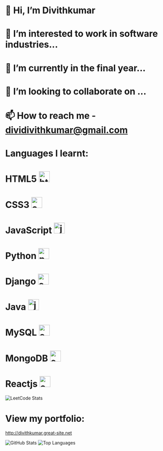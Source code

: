 # 👋 Hi, I’m Divithkumar
# 👀 I’m interested to work in software industries...
# 🌱 I’m currently in the final year...
# 💞️ I’m looking to collaborate on ...
# 📫 How to reach me - dividivithkumar@gmail.com

# <p font-size="20px">Languages I learnt:</p>
# HTML5 <img width="34" height="34" src="https://img.icons8.com/color/48/html-5--v1.png" alt="html-5--v1"/>
# CSS3 <img width="34" height="34" src="https://img.icons8.com/color/48/css3.png" alt="css3"/>
# JavaScript <img width="34" height="34" src="https://img.icons8.com/color/48/javascript--v1.png" alt="javascript--v1"/>
# Python <img width="34" height="34" src="https://img.icons8.com/color/48/python--v1.png" alt="python--v1"/>
# Django <img width="34" height="34" src="https://img.icons8.com/external-tal-revivo-filled-tal-revivo/24/external-django-a-high-level-python-web-framework-that-encourages-rapid-development-logo-filled-tal-revivo.png" alt="external-django-a-high-level-python-web-framework-that-encourages-rapid-development-logo-filled-tal-revivo"/>
# Java <img width="34" height="34" src="https://img.icons8.com/color/48/java-coffee-cup-logo--v1.png" alt="java-coffee-cup-logo--v1"/>
# MySQL <img width="34" height="34" src="https://img.icons8.com/external-those-icons-flat-those-icons/24/external-MySQL-programming-and-development-those-icons-flat-those-icons.png" alt="external-MySQL-programming-and-development-those-icons-flat-those-icons"/>
# MongoDB <img width="34" height="34" src="https://img.icons8.com/external-tal-revivo-shadow-tal-revivo/24/external-mongodb-a-cross-platform-document-oriented-database-program-logo-shadow-tal-revivo.png" alt="external-mongodb-a-cross-platform-document-oriented-database-program-logo-shadow-tal-revivo"/>
# Reactjs <img width="34" height="34" src="https://img.icons8.com/color/48/react-native.png" alt="external-react-native-soleicons-fill-vol-1-others-amoghdesign"/>


![LeetCode Stats](https://leetcard.jacoblin.cool/Divithkumar11_?theme=dark&font=STIX%20Two%20Text&ext=contest)

# View my portfolio:
http://divithkumar.great-site.net

![GitHub Stats](https://github-readme-stats.vercel.app/api?username=your-username&show_icons=true)
![Top Languages](https://github-readme-stats.vercel.app/api/top-langs/?username=your-username&layout=compact)

<!---
Divithkumar3/Divithkumar3 is a ✨ special ✨ repository because its `README.md` (this file) appears on your GitHub profile.
You can click the Preview link to take a look at your changes.
--->
